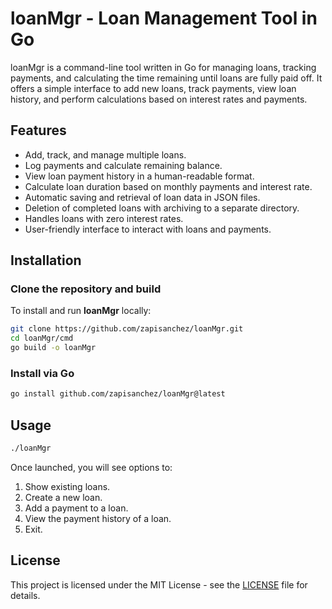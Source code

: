 # loanMgr - Loan Management Tool in Go

loanMgr is a command-line tool written in Go for managing loans, tracking payments, and calculating the time remaining until loans are fully paid off. It offers a simple interface to add new loans, track payments, view loan history, and perform calculations based on interest rates and payments.

## Features

- Add, track, and manage multiple loans.
- Log payments and calculate remaining balance.
- View loan payment history in a human-readable format.
- Calculate loan duration based on monthly payments and interest rate.
- Automatic saving and retrieval of loan data in JSON files.
- Deletion of completed loans with archiving to a separate directory.
- Handles loans with zero interest rates.
- User-friendly interface to interact with loans and payments.

## Installation

### Clone the repository and build

To install and run **loanMgr** locally:

```bash
git clone https://github.com/zapisanchez/loanMgr.git
cd loanMgr/cmd
go build -o loanMgr
```

### Install via Go

```bash
go install github.com/zapisanchez/loanMgr@latest
```

## Usage

```bash
./loanMgr
```

Once launched, you will see options to:

1) Show existing loans.
1) Create a new loan.
1) Add a payment to a loan.
1) View the payment history of a loan.
1) Exit.

## License

This project is licensed under the MIT License - see the [LICENSE](LICENSE) file for details.
